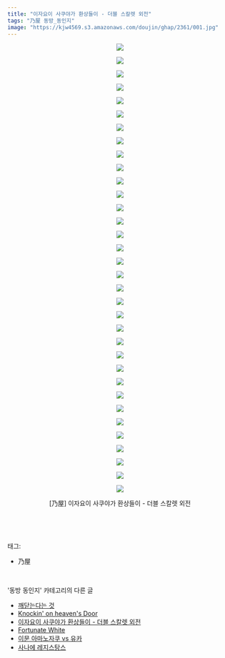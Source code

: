 ```yaml
---
title: "이자요이 사쿠야가 환상들이 - 더블 스칼렛 외전"
tags: "乃屋 동방_동인지"
image: "https://kjw4569.s3.amazonaws.com/doujin/ghap/2361/001.jpg"
---
```

<div class="article">
<p style="text-align: center; clear: none; float: none;"><img src="{{ site.imgserver3 }}/ghap/2361/001.jpg"/></p>
<p style="text-align: center; clear: none; float: none;"><img src="{{ site.imgserver3 }}/ghap/2361/002.jpg"/></p>
<p style="text-align: center; clear: none; float: none;"><img src="{{ site.imgserver3 }}/ghap/2361/003.jpg"/></p>
<p style="text-align: center; clear: none; float: none;"><img src="{{ site.imgserver3 }}/ghap/2361/004.jpg"/></p>
<p style="text-align: center; clear: none; float: none;"><img src="{{ site.imgserver3 }}/ghap/2361/005.jpg"/></p>
<p style="text-align: center; clear: none; float: none;"><img src="{{ site.imgserver3 }}/ghap/2361/006.jpg"/></p>
<p style="text-align: center; clear: none; float: none;"><img src="{{ site.imgserver3 }}/ghap/2361/007.jpg"/></p>
<p style="text-align: center; clear: none; float: none;"><img src="{{ site.imgserver3 }}/ghap/2361/008.jpg"/></p>
<p style="text-align: center; clear: none; float: none;"><img src="{{ site.imgserver3 }}/ghap/2361/009.jpg"/></p>
<p style="text-align: center; clear: none; float: none;"><img src="{{ site.imgserver3 }}/ghap/2361/010.jpg"/></p>
<p style="text-align: center; clear: none; float: none;"><img src="{{ site.imgserver3 }}/ghap/2361/011.jpg"/></p>
<p style="text-align: center; clear: none; float: none;"><img src="{{ site.imgserver3 }}/ghap/2361/012.jpg"/></p>
<p style="text-align: center; clear: none; float: none;"><img src="{{ site.imgserver3 }}/ghap/2361/013.jpg"/></p>
<p style="text-align: center; clear: none; float: none;"><img src="{{ site.imgserver3 }}/ghap/2361/014.jpg"/></p>
<p style="text-align: center; clear: none; float: none;"><img src="{{ site.imgserver3 }}/ghap/2361/015.jpg"/></p>
<p style="text-align: center; clear: none; float: none;"><img src="{{ site.imgserver3 }}/ghap/2361/016.jpg"/></p>
<p style="text-align: center; clear: none; float: none;"><img src="{{ site.imgserver3 }}/ghap/2361/017.jpg"/></p>
<p style="text-align: center; clear: none; float: none;"><img src="{{ site.imgserver3 }}/ghap/2361/018.jpg"/></p>
<p style="text-align: center; clear: none; float: none;"><img src="{{ site.imgserver3 }}/ghap/2361/019.jpg"/></p>
<p style="text-align: center; clear: none; float: none;"><img src="{{ site.imgserver3 }}/ghap/2361/020.jpg"/></p>
<p style="text-align: center; clear: none; float: none;"><img src="{{ site.imgserver3 }}/ghap/2361/021.jpg"/></p>
<p style="text-align: center; clear: none; float: none;"><img src="{{ site.imgserver3 }}/ghap/2361/022.jpg"/></p>
<p style="text-align: center; clear: none; float: none;"><img src="{{ site.imgserver3 }}/ghap/2361/023.jpg"/></p>
<p style="text-align: center; clear: none; float: none;"><img src="{{ site.imgserver3 }}/ghap/2361/024.jpg"/></p>
<p style="text-align: center; clear: none; float: none;"><img src="{{ site.imgserver3 }}/ghap/2361/025.jpg"/></p>
<p style="text-align: center; clear: none; float: none;"><img src="{{ site.imgserver3 }}/ghap/2361/026.jpg"/></p>
<p style="text-align: center; clear: none; float: none;"><img src="{{ site.imgserver3 }}/ghap/2361/027.jpg"/></p>
<p style="text-align: center; clear: none; float: none;"><img src="{{ site.imgserver3 }}/ghap/2361/028.jpg"/></p>
<p style="text-align: center; clear: none; float: none;"><img src="{{ site.imgserver3 }}/ghap/2361/029.jpg"/></p>
<p style="text-align: center; clear: none; float: none;"><img src="{{ site.imgserver3 }}/ghap/2361/030.jpg"/></p>
<p style="text-align: center; clear: none; float: none;"><img src="{{ site.imgserver3 }}/ghap/2361/031.jpg"/></p>
<p style="text-align: center; clear: none; float: none;"><img src="{{ site.imgserver3 }}/ghap/2361/032.jpg"/></p>
<p style="text-align: center; clear: none; float: none;"><img src="{{ site.imgserver3 }}/ghap/2361/033.jpg"/></p>
<p style="text-align: center; clear: none; float: none;"><img src="{{ site.imgserver3 }}/ghap/2361/034.jpg"/></p>
<p style="text-align: center; clear: none; float: none;">[乃屋] 이자요이 사쿠야가 환상들이 - 더블 스칼렛 외전</p>
<p><br/></p>
</div><br/>
<div class="tagTrail">
<p>태그: </p>
<ul>
<li>乃屋</li>
</ul>
</div><br/>
<div class="another">
<p>'동방 동인지' 카테고리의 다른 글</p>
<ul>
<li><a href="/ghap_2365">깨닫는다는 것</a></li>
<li><a href="/ghap_2363">Knockin' on heaven's Door</a></li>
<li><a href="/ghap_2361">이자요이 사쿠야가 환상들이 - 더블 스칼렛 외전</a></li>
<li><a href="/ghap_2360">Fortunate White</a></li>
<li><a href="/ghap_2359">이문 아마노자쿠 vs 유카</a></li>
<li><a href="/ghap_2358">사나에 레지스탕스</a></li>
</ul>
</div><br/>
<div class="cb_module cb_fluid">
<div class="cb_wrt cb_profile">
</div><!-- commentList close -->
</div><br/>

